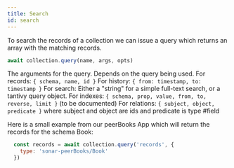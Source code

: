 ```yaml
---
title: Search
id: search
---
```


To search the records of a collection we can issue a query which returns an array with the matching records.

```js
await collection.query(name, args, opts)
```

The arguments for the query. Depends on the query being used. For records: `{ schema, name, id }` For history: `{ from: timestamp, to: timestamp }` For search: Either a "string" for a simple full-text search, or a tantivy query object. For indexes: `{ schema, prop, value, from, to, reverse, limit }` (to be documented) For relations: `{ subject, object, predicate }` where subject and object are ids and predicate is type #field

Here is a small example from our peerBooks App which will return the records for the schema Book:

```js
  const records = await collection.query('records', {
    type: 'sonar-peerBooks/Book'
  })
```